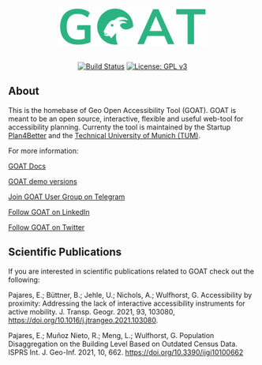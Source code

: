 <div align="center">
    <a href="https://plan4better.de/">
        <img src="app/client/public/img/logo_green.png" width="300">
    </a>
</div>

<br/>
<div align="center">

[![Build Status](https://travis-ci.org/goat-community/goat.png?branch=master)](https://travis-ci.org/goat-community/goat/tree/master)
[![License: GPL v3](https://img.shields.io/badge/License-GPLv3-blue.svg)](https://www.gnu.org/licenses/gpl-3.0)

</div>

## About

This is the homebase of Geo Open Accessibility Tool (GOAT). GOAT is meant to be an open source, interactive,
flexible and useful web-tool for accessibility planning. Currenty the tool is maintained by the Startup [Plan4Better](https://plan4better.de) and the [Technical University of Munich (TUM)](https://www.bgu.tum.de/en/sv/homepage/). 

For more information:

[GOAT Docs](https://plan4better.de/docs/background/)

[GOAT demo versions](https://plan4better.de/goatlive/)

[Join GOAT User Group on Telegram](https://t.me/joinchat/EpAk7BYbIF72q7D3OTUCZQ)

[Follow GOAT on LinkedIn](https://www.linkedin.com/company/plan4better)

[Follow GOAT on Twitter](https://twitter.com/plan4better)

## Scientific Publications

If you are interested in scientific publications related to GOAT check out the following: 

Pajares, E.; Büttner, B.; Jehle, U.; Nichols, A.; Wulfhorst, G. Accessibility by proximity: Addressing the lack of interactive
accessibility instruments for active mobility. J. Transp. Geogr. 2021, 93, 103080, https://doi.org/10.1016/j.jtrangeo.2021.103080.

Pajares, E.; Muñoz Nieto, R.; Meng, L.; Wulfhorst, G. Population Disaggregation on the Building Level Based on Outdated Census Data. ISPRS Int. J. Geo-Inf. 2021, 10, 662. https://doi.org/10.3390/ijgi10100662
